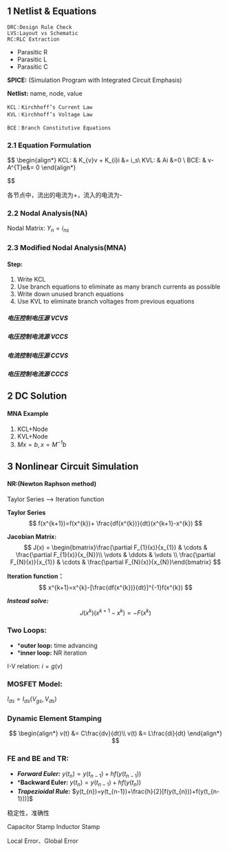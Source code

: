 ## 1 Netlist & Equations
	DRC:Design Rule Check
	LVS:Layout vs Schematic
	RC:RLC Extraction

* Parasitic R
* Parasitic L
* Parasitic C

**SPICE:** (Simulation Program with Integrated Circuit Emphasis)

**Netlist:** name, node, value

	KCL：Kirchhoff’s Current Law
	KVL：Kirchhoff’s Voltage Law

	BCE：Branch Constitutive Equations

### 2.1 Equation Formulation
$$
\begin{align*}
KCL: &  K_{v}v + K_{i}i &= i_s\\
KVL: &  Ai &=0 \\
BCE: &  v-A^{T}e&= 0
\end{align*}

$$

各节点中，流出的电流为+，流入的电流为-

### 2.2 Nodal Analysis(NA)

Nodal Matrix: $Y_{n}= i_{ns}$

### 2.3 Modified Nodal Analysis(MNA)
#### Step:
1. Write KCL
2. Use branch equations to eliminate as many branch currents as possible
3. Write down unused branch equations
4. Use KVL to eliminate branch voltages from previous equations

##### 电压控制电压源 VCVS
##### 电压控制电流源 VCCS

##### 电流控制电压源 CCVS
##### 电压控制电流源 CCCS

## 2 DC Solution

#### MNA Example
1. KCL+Node
2. KVL+Node
3. $Mx=b,x=M^{-1}b$


## 3 Nonlinear Circuit Simulation

#### NR:(Newton Raphson method)
Taylor Series --> Iteration function

**Taylor Series**
$$
f(x^{k+1})=f(x^{k})+ \frac{df(x^{k})}{dt}(x^{k+1}-x^{k})
$$

**Jacobian Matrix:**
$$
J(x) = 
\begin{bmatrix}\frac{\partial F_{1}(x)}{x_{1}}  & \cdots & \frac{\partial F_{1}(x)}{x_{N}}\\ \vdots  &  \ddots &  \vdots \\ \frac{\partial F_{N}(x)}{x_{1}} & \cdots  & \frac{\partial F_{N}(x)}{x_{N}}\end{bmatrix}
$$

**Iteration function：**
$$
x^{k+1}=x^{k}-[\frac{df(x^{k})}{dt}]^{-1}f(x^{k})
$$

***Instead solve:***
$$
J(x^k)(x^{k+1}-x^{k})=-F(x^{k})
$$

### Two Loops:
* ***outer loop:** time advancing
* ***inner loop:** NR iteration

I-V relation: $i = g(v)$

### MOSFET Model:
$I_{ds}=I_{ds}(V_{gs},V_{ds})$


### Dynamic Element Stamping
$$
\begin{align*}
v(t) &= C\frac{dv}{dt}\\
v(t) &= L\frac{di}{dt}
\end{align*}
$$

### FE and BE and TR:
* ***Forward Euler:*** $y(t_{n})=y(t_{n-1})+hf(y(t_{n-1}))$
* ***Backward Euler:** $y(t_{n})=y(t_{n-1})+hf(y(t_{n}))$
* ***Trapezioidal Rule:*** $y(t_{n})=y(t_{n-1})+\frac{h}{2}[f(y(t_{n}))+f(y(t_{n-1}))]$

稳定性，准确性

Capacitor Stamp
Inductor Stamp

Local Error、Global Error

